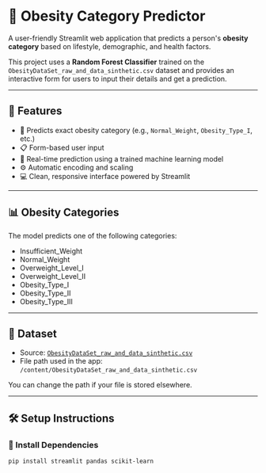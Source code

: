 # 🏥 Obesity Category Predictor

A user-friendly Streamlit web application that predicts a person's **obesity category** based on lifestyle, demographic, and health factors.

This project uses a **Random Forest Classifier** trained on the `ObesityDataSet_raw_and_data_sinthetic.csv` dataset and provides an interactive form for users to input their details and get a prediction.

---

## 🚀 Features

- 🧠 Predicts exact obesity category (e.g., `Normal_Weight`, `Obesity_Type_I`, etc.)
- 📋 Form-based user input
- 🧮 Real-time prediction using a trained machine learning model
- ⚙️ Automatic encoding and scaling
- 💻 Clean, responsive interface powered by Streamlit

---

## 📊 Obesity Categories

The model predicts one of the following categories:

- Insufficient_Weight  
- Normal_Weight  
- Overweight_Level_I  
- Overweight_Level_II  
- Obesity_Type_I  
- Obesity_Type_II  
- Obesity_Type_III

---

## 📁 Dataset

- Source: [`ObesityDataSet_raw_and_data_sinthetic.csv`](https://www.kaggle.com/datasets/sanchesalvador/obesity-dataset)
- File path used in the app: `/content/ObesityDataSet_raw_and_data_sinthetic.csv`

You can change the path if your file is stored elsewhere.

---

## 🛠 Setup Instructions

### 🔧 Install Dependencies

```bash
pip install streamlit pandas scikit-learn
```
